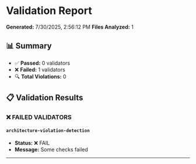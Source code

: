 # Validation Report

**Generated:** 7/30/2025, 2:56:12 PM
**Files Analyzed:** 1

## 📊 Summary

- ✅ **Passed:** 0 validators
- ❌ **Failed:** 1 validators
- 🔍 **Total Violations:** 0

## 📋 Validation Results

### ❌ FAILED VALIDATORS

#### `architecture-violation-detection`
- **Status:** ❌ FAIL
- **Message:** Some checks failed

---

